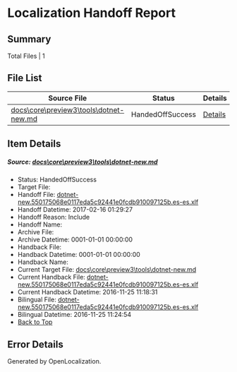 # <a name='report-top'></a> Localization Handoff Report

## Summary
 Total Files | 1

## File List
 Source File | Status | Details 
 ----------- | ------ | ------- 
 [docs\core\preview3\tools\dotnet-new.md](https://github.com/dotnet/docs/blob/96fd8ea3e55ea33e0bdd0bf3c50a10d0de6db1a1/docs/core/preview3/tools/dotnet-new.md) | HandedOffSuccess | [Details](#f0c62647c5817db2057c60a7a95a62f08f7889a566)

## Item Details
##### <a name='f0c62647c5817db2057c60a7a95a62f08f7889a566'></a> Source: [docs\core\preview3\tools\dotnet-new.md](https://github.com/dotnet/docs/blob/96fd8ea3e55ea33e0bdd0bf3c50a10d0de6db1a1/docs/core/preview3/tools/dotnet-new.md)
* Status: HandedOffSuccess
* Target File: 
* Handoff File: [dotnet-new.550175068e0117eda5c92441e0fcdb910097125b.es-es.xlf](https://github.com/dotnet/docs.handoff/blob/c4adc028c655115d16b3c66b5a2c8520c386dd68/ol-handoff/dotnet/docs.es-es/master/dotnet-core/dotnet-new.550175068e0117eda5c92441e0fcdb910097125b.es-es.xlf)
* Handoff Datetime: 2017-02-16 01:29:27
* Handoff Reason: Include
* Handoff Name: 
* Archive File: 
* Archive Datetime: 0001-01-01 00:00:00
* Handback File: 
* Handback Datetime: 0001-01-01 00:00:00
* Handback Name: 
* Current Target File: [docs\core\preview3\tools\dotnet-new.md](https://github.com/dotnet/docs.es-es/blob/f355f86e84922197c78a037d151bdb2c0682123a/docs/core/preview3/tools/dotnet-new.md)
* Current Handback File: [dotnet-new.550175068e0117eda5c92441e0fcdb910097125b.es-es.xlf](https://github.com/dotnet/docs.handback/blob/d6f1a6c66a2ee5fe20e7fc95c512eff2169586d0/ol-handback/dotnet/docs.es-es/master/ht-p1/dotnet-new.550175068e0117eda5c92441e0fcdb910097125b.es-es.xlf)
* Current Handback Datetime: 2016-11-25 11:18:31
* Bilingual File: [dotnet-new.550175068e0117eda5c92441e0fcdb910097125b.es-es.xlf](https://github.com/dotnet/docs.handback/blob/d6f1a6c66a2ee5fe20e7fc95c512eff2169586d0/ol-handback/dotnet/docs.es-es/master/ht-p1/dotnet-new.550175068e0117eda5c92441e0fcdb910097125b.es-es.xlf)
* Bilingual Datetime: 2016-11-25 11:24:54
* [Back to Top](#report-top)


## Error Details

Generated by OpenLocalization.

